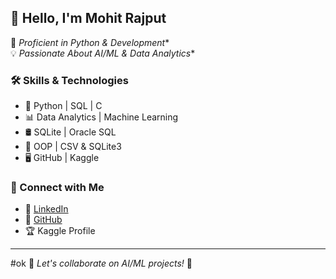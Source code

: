 ## 👋 Hello, I'm Mohit Rajput  

🚀 *Proficient in Python & Development**  
💡 *Passionate About AI/ML & Data Analytics**  

### 🛠 Skills & Technologies  
- 🐍 Python | SQL | C
- 📊 Data Analytics | Machine Learning  
- 🛢️ SQLite | Oracle SQL  
- 📝 OOP | CSV & SQLite3  
- 🖥️ GitHub | Kaggle  

### 🔗 Connect with Me  
- 💼 [LinkedIn]()  
- 📂 [GitHub]()  
- 🏆 Kaggle Profile  

---
#ok
💬 *Let's collaborate on AI/ML projects!* 🚀
